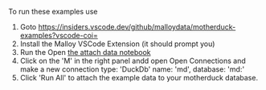 To run these examples use

1. Goto https://insiders.vscode.dev/github/malloydata/motherduck-examples?vscode-coi=
2. Install the Malloy VSCode Extension (it should prompt you)
3. Run the Open [the attach data notebook](attach_data.malloynb)
4. Click on the 'M' in the right panel andd open Open Connections and make a new connection
    type: 'DuckDb' 
    name: 'md', 
    database: 'md:'
5. Click 'Run All' to attach the example data to your motherduck database.

